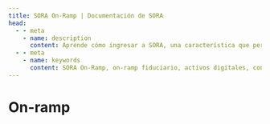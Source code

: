 ```yaml
---
title: SORA On-Ramp | Documentación de SORA
head:
  - - meta
    - name: description
      content: Aprende cómo ingresar a SORA, una característica que permite a los usuarios convertir fácilmente monedas fiduciarias en activos digitales dentro del ecosistema de SORA. Descubre las opciones de on-ramp fiduciario soportadas, el proceso de conversión y los beneficios de usar el SORA On-Ramp para un ingreso sin problemas al mundo de los activos digitales.
  - - meta
    - name: keywords
      content: SORA On-Ramp, on-ramp fiduciario, activos digitales, conversión de moneda fiduciaria, proceso de conversión, ingreso sin problemas
---
```


# On-ramp

<!-- @include: /snippets/on-ramp-polkaswap.md -->
